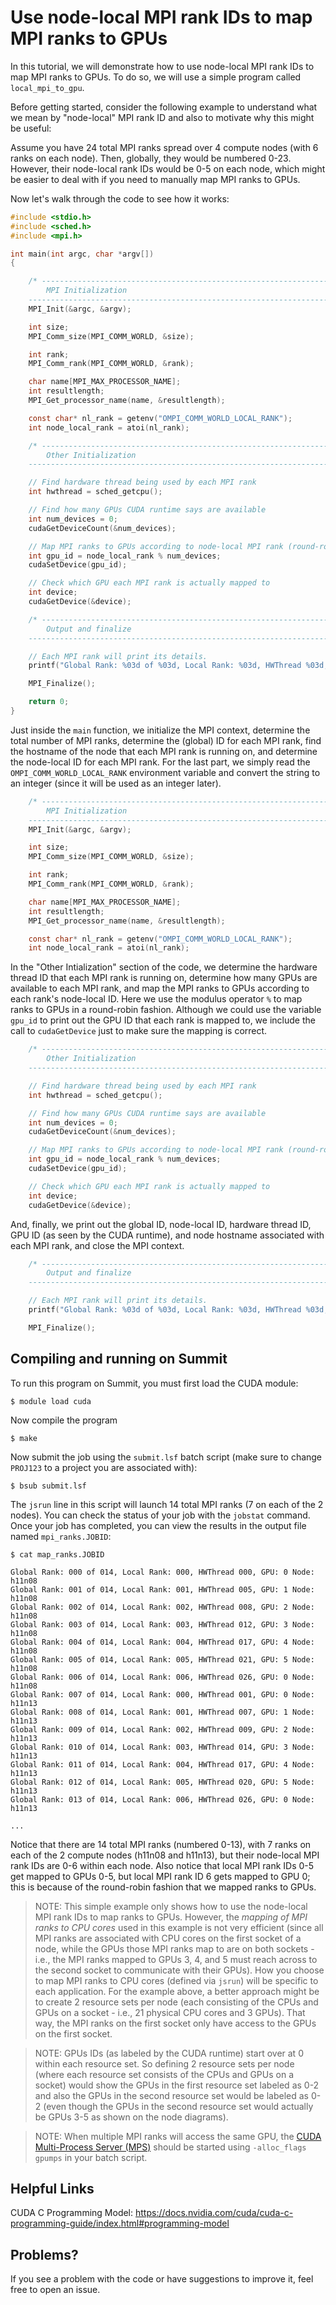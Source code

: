 # Use node-local MPI rank IDs to map MPI ranks to GPUs

In this tutorial, we will demonstrate how to use node-local MPI rank IDs to map MPI ranks to GPUs. To do so, we will use a simple program called `local_mpi_to_gpu`. 

Before getting started, consider the following example to understand what we mean by "node-local" MPI rank ID and also to motivate why this might be useful:

Assume you have 24 total MPI ranks spread over 4 compute nodes (with 6 ranks on each node). Then, globally, they would be numbered 0-23. However, their node-local rank IDs would be 0-5 on each node, which might be easier to deal with if you need to manually map MPI ranks to GPUs.

Now let's walk through the code to see how it works:

```c
#include <stdio.h>
#include <sched.h>
#include <mpi.h>

int main(int argc, char *argv[])
{

    /* -------------------------------------------------------------------------------------------
        MPI Initialization 
    --------------------------------------------------------------------------------------------*/
    MPI_Init(&argc, &argv);

    int size;
    MPI_Comm_size(MPI_COMM_WORLD, &size);

    int rank;
    MPI_Comm_rank(MPI_COMM_WORLD, &rank);

    char name[MPI_MAX_PROCESSOR_NAME];
    int resultlength;
    MPI_Get_processor_name(name, &resultlength);

    const char* nl_rank = getenv("OMPI_COMM_WORLD_LOCAL_RANK");
    int node_local_rank = atoi(nl_rank);

    /* -------------------------------------------------------------------------------------------
        Other Initialization 
    --------------------------------------------------------------------------------------------*/

    // Find hardware thread being used by each MPI rank
    int hwthread = sched_getcpu();

    // Find how many GPUs CUDA runtime says are available
    int num_devices = 0;
    cudaGetDeviceCount(&num_devices);

    // Map MPI ranks to GPUs according to node-local MPI rank (round-robin)
    int gpu_id = node_local_rank % num_devices;
    cudaSetDevice(gpu_id);

    // Check which GPU each MPI rank is actually mapped to
    int device;
    cudaGetDevice(&device);

    /* -------------------------------------------------------------------------------------------
        Output and finalize
    --------------------------------------------------------------------------------------------*/

    // Each MPI rank will print its details.
    printf("Global Rank: %03d of %03d, Local Rank: %03d, HWThread %03d, GPU: %01d Node: %s\n", rank, size, node_local_rank, hwthread, device, name);

    MPI_Finalize();

    return 0;
}
```

Just inside the `main` function, we initialize the MPI context, determine the total number of MPI ranks, determine the (global) ID for each MPI rank, find the hostname of the node that each MPI rank is running on, and determine the node-local ID for each MPI rank. For the last part, we simply read the `OMPI_COMM_WORLD_LOCAL_RANK` environment variable and convert the string to an integer (since it will be used as an integer later). 

```c
    /* -------------------------------------------------------------------------------------------
        MPI Initialization 
    --------------------------------------------------------------------------------------------*/
    MPI_Init(&argc, &argv);

    int size;
    MPI_Comm_size(MPI_COMM_WORLD, &size);

    int rank;
    MPI_Comm_rank(MPI_COMM_WORLD, &rank);

    char name[MPI_MAX_PROCESSOR_NAME];
    int resultlength;
    MPI_Get_processor_name(name, &resultlength);

    const char* nl_rank = getenv("OMPI_COMM_WORLD_LOCAL_RANK");
    int node_local_rank = atoi(nl_rank);
```

In the "Other Intialization" section of the code, we determine the hardware thread ID that each MPI rank is running on, determine how many GPUs are available to each MPI rank, and map the MPI ranks to GPUs according to each rank's node-local ID. Here we use the modulus operator `%` to map ranks to GPUs in a round-robin fashion. Although we could use the variable `gpu_id` to print out the GPU ID that each rank is mapped to, we include the call to `cudaGetDevice` just to make sure the mapping is correct.

```c
    /* -------------------------------------------------------------------------------------------
        Other Initialization 
    --------------------------------------------------------------------------------------------*/

    // Find hardware thread being used by each MPI rank
    int hwthread = sched_getcpu();

    // Find how many GPUs CUDA runtime says are available
    int num_devices = 0;
    cudaGetDeviceCount(&num_devices);

    // Map MPI ranks to GPUs according to node-local MPI rank (round-robin)
    int gpu_id = node_local_rank % num_devices;
    cudaSetDevice(gpu_id);

    // Check which GPU each MPI rank is actually mapped to
    int device;
    cudaGetDevice(&device);
```

And, finally, we print out the global ID, node-local ID, hardware thread ID, GPU ID (as seen by the CUDA runtime), and node hostname  associated with each MPI rank, and close the MPI context.

```c
    /* -------------------------------------------------------------------------------------------
        Output and finalize
    --------------------------------------------------------------------------------------------*/

    // Each MPI rank will print its details.
    printf("Global Rank: %03d of %03d, Local Rank: %03d, HWThread %03d, GPU: %01d Node: %s\n", rank, size, node_local_rank, hwthread, device, name);

    MPI_Finalize();
```

## Compiling and running on Summit
To run this program on Summit, you must first load the CUDA module:

```
$ module load cuda
```

Now compile the program

```
$ make
```

Now submit the job using the `submit.lsf` batch script (make sure to change `PROJ123` to a project you are associated with):

```
$ bsub submit.lsf
```

The `jsrun` line in this script will launch 14 total MPI ranks (7 on each of the 2 nodes). You can check the status of your job with the `jobstat` command. Once your job has completed, you can view the results in the output file named `mpi_ranks.JOBID`:

```
$ cat map_ranks.JOBID

Global Rank: 000 of 014, Local Rank: 000, HWThread 000, GPU: 0 Node: h11n08
Global Rank: 001 of 014, Local Rank: 001, HWThread 005, GPU: 1 Node: h11n08
Global Rank: 002 of 014, Local Rank: 002, HWThread 008, GPU: 2 Node: h11n08
Global Rank: 003 of 014, Local Rank: 003, HWThread 012, GPU: 3 Node: h11n08
Global Rank: 004 of 014, Local Rank: 004, HWThread 017, GPU: 4 Node: h11n08
Global Rank: 005 of 014, Local Rank: 005, HWThread 021, GPU: 5 Node: h11n08
Global Rank: 006 of 014, Local Rank: 006, HWThread 026, GPU: 0 Node: h11n08
Global Rank: 007 of 014, Local Rank: 000, HWThread 001, GPU: 0 Node: h11n13
Global Rank: 008 of 014, Local Rank: 001, HWThread 007, GPU: 1 Node: h11n13
Global Rank: 009 of 014, Local Rank: 002, HWThread 009, GPU: 2 Node: h11n13
Global Rank: 010 of 014, Local Rank: 003, HWThread 014, GPU: 3 Node: h11n13
Global Rank: 011 of 014, Local Rank: 004, HWThread 017, GPU: 4 Node: h11n13
Global Rank: 012 of 014, Local Rank: 005, HWThread 020, GPU: 5 Node: h11n13
Global Rank: 013 of 014, Local Rank: 006, HWThread 026, GPU: 0 Node: h11n13

...

```

Notice that there are 14 total MPI ranks (numbered 0-13), with 7 ranks on each of the 2 compute nodes (h11n08 and h11n13), but their node-local MPI rank IDs are 0-6 within each node. Also notice that local MPI rank IDs 0-5 get mapped to GPUs 0-5, but local MPI rank ID 6 gets mapped to GPU 0; this is because of the round-robin fashion that we mapped ranks to GPUs. 

>NOTE: This simple example only shows how to use the node-local MPI rank IDs to map ranks to GPUs. However, the *mapping of MPI ranks to CPU cores* used in this example is not very efficient (since all MPI ranks are associated with CPU cores on the first socket of a node, while the GPUs those MPI ranks map to are on both sockets - i.e., the MPI ranks mapped to GPUs 3, 4, and 5 must reach across to the second socket to communicate with their GPUs). How you choose to map MPI ranks to CPU cores (defined via `jsrun`) will be specific to each application. For the example above, a better approach might be to create 2 resource sets per node (each consisting of the CPUs and GPUs on a socket - i.e., 21 physical CPU cores and 3 GPUs). That way, the MPI ranks on the first socket only have access to the GPUs on the first socket.

>NOTE: GPUs IDs (as labeled by the CUDA runtime) start over at 0 within each resource set. So defining 2 resource sets per node (where each resource set consists of the CPUs and GPUs on a socket) would show the GPUs in the first resource set labeled as 0-2 and also the GPUs in the second resource set would be labeled as 0-2 (even though the GPUs in the second resource set would actually be GPUs 3-5 as shown on the node diagrams).

>NOTE: When multiple MPI ranks will access the same GPU, the <a href="https://docs.olcf.ornl.gov/systems/summit_user_guide.html#volta-multi-process-service">CUDA Multi-Process Server (MPS)</a> should be started using `-alloc_flags gpumps` in your batch script.

## Helpful Links

CUDA C Programming Model: <a href="https://docs.nvidia.com/cuda/cuda-c-programming-guide/index.html#programming-model">https://docs.nvidia.com/cuda/cuda-c-programming-guide/index.html#programming-model</a>

## Problems?
If you see a problem with the code or have suggestions to improve it, feel free to open an issue.


